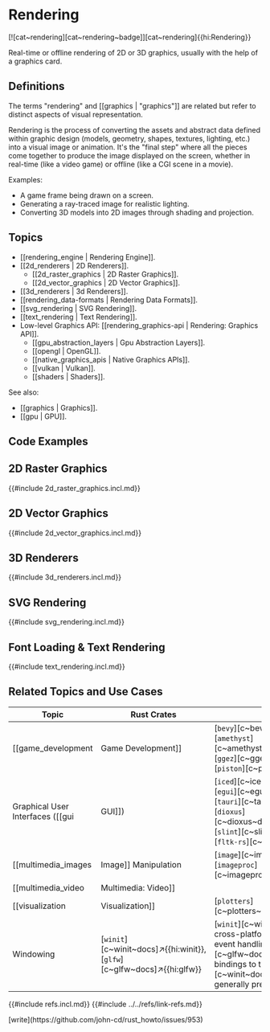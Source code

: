 # Rendering

[![cat~rendering][cat~rendering~badge]][cat~rendering]{{hi:Rendering}}

Real-time or offline rendering of 2D or 3D graphics, usually with the help of a graphics card.

## Definitions

The terms "rendering" and [[graphics | "graphics"]] are related but refer to distinct aspects of visual representation.

Rendering is the process of converting the assets and abstract data defined within graphic design (models, geometry, shapes, textures, lighting, etc.) into a visual image or animation. It's the "final step" where all the pieces come together to produce the image displayed on the screen, whether in real-time (like a video game) or offline (like a CGI scene in a movie).

Examples:

- A game frame being drawn on a screen.
- Generating a ray-traced image for realistic lighting.
- Converting 3D models into 2D images through shading and projection.

## Topics

- [[rendering_engine | Rendering Engine]].
- [[2d_renderers | 2D Renderers]].
  - [[2d_raster_graphics | 2D Raster Graphics]].
  - [[2d_vector_graphics | 2D Vector Graphics]].
- [[3d_renderers | 3d Renderers]].
- [[rendering_data-formats | Rendering Data Formats]].
- [[svg_rendering | SVG Rendering]].
- [[text_rendering | Text Rendering]].
- Low-level Graphics API: [[rendering_graphics-api | Rendering: Graphics API]].
  - [[gpu_abstraction_layers | Gpu Abstraction Layers]].
  - [[opengl | OpenGL]].
  - [[native_graphics_apis | Native Graphics APIs]].
  - [[vulkan | Vulkan]].
  - [[shaders | Shaders]].

See also:

- [[graphics | Graphics]].
- [[gpu | GPU]].

## Code Examples

## 2D Raster Graphics

{{#include 2d_raster_graphics.incl.md}}

## 2D Vector Graphics

{{#include 2d_vector_graphics.incl.md}}

## 3D Renderers

{{#include 3d_renderers.incl.md}}

## SVG Rendering

{{#include svg_rendering.incl.md}}

## Font Loading & Text Rendering

{{#include text_rendering.incl.md}}

## Related Topics and Use Cases

| Topic | Rust Crates | Notes |
|---|---|---|
| [[game_development | Game Development]] | [`bevy`][c~bevy~docs]↗{{hi:bevy}}, [`amethyst`][c~amethyst~docs]↗{{hi:amethyst}}, [`ggez`][c~ggez~docs]↗{{hi:ggez}}, [`piston`][c~piston~docs]↗{{hi:piston}} | [`bevy`][c~bevy~docs]↗{{hi:bevy}} is a data-driven game engine. [`amethyst`][c~amethyst~docs]↗{{hi:amethyst}} is another game engine. [`ggez`][c~ggez~docs]↗{{hi:ggez}} is a simple game framework. [`piston`][c~piston~docs]↗{{hi:piston}} is a modular game engine library. |
| Graphical User Interfaces ([[gui | GUI]]) | [`iced`][c~iced~docs]↗{{hi:iced}}, [`egui`][c~egui~docs]↗{{hi:egui}}, [`tauri`][c~tauri~docs]↗{{hi:tauri}}, [`dioxus`][c~dioxus~docs]↗{{hi:dioxus}}, [`slint`][c~slint~docs]↗{{hi:slint}}, [`fltk-rs`][c~fltk~docs]↗{{hi:fltk-rs}} | [`iced`][c~iced~docs]↗{{hi:iced}} is a cross-platform UI framework focused on simplicity. [`egui`][c~egui~docs]↗{{hi:egui}} is an immediate mode GUI library. [`tauri`][c~tauri~docs]↗{{hi:tauri}} is for building desktop applications with web technologies. [`dioxus`][c~dioxus~docs]↗{{hi:dioxus}} is for building reactive UIs. [`slint`][c~slint~docs]↗{{hi:slint}} (formerly sixtyfps) for embedded and desktop. [`fltk-rs`][c~fltk~docs]↗{{hi:fltk-rs}} is a binding to the FLTK toolkit. |
| [[multimedia_images | Image]] Manipulation | [`image`][c~image~docs]↗{{hi:image}}, [`imageproc`][c~imageproc~docs]↗{{hi:imageproc}} | [`image`][c~image~docs]↗{{hi:image}} is a general-purpose image processing library. [`imageproc`][c~imageproc~docs]↗{{hi:imageproc}} provides more advanced image processing algorithms. |
| [[multimedia_video | Multimedia: Video]] | | |
| [[visualization | Visualization]] | [`plotters`][c~plotters~docs]↗{{hi:plotters}} | [`plotters`][c~plotters~docs]↗{{hi:plotters}} is a plotting library. |
| Windowing | [`winit`][c~winit~docs]↗{{hi:winit}}, [`glfw`][c~glfw~docs]↗{{hi:glfw}} | [`winit`][c~winit~docs]↗{{hi:winit}} is a cross-platform window creation and event handling library. [`glfw`][c~glfw~docs]↗{{hi:glfw}} provides bindings to the GLFW library. [`winit`][c~winit~docs]↗{{hi:winit}} is generally preferred now. |

{{#include refs.incl.md}}
{{#include ../../refs/link-refs.md}}

<div class="hidden">
[write](https://github.com/john-cd/rust_howto/issues/953)
</div>

